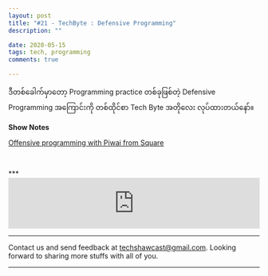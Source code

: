 ```yaml
---
layout: post
title: "#21 - TechByte : Defensive Programming"
description: ""

date: 2020-05-15
tags: tech, programming
comments: true

--- 
```



ဒီတစ်ခေါက်မှာတော့ Programming practice တစ်ခုဖြစ်တဲ့ Defensive Programming အကြောင်းကို တစ်ထိုင်စာ Tech Byte အတိုလေး လုပ်ထားတယ်နော်။ 

<p><strong>Show Notes</strong></p>
<p><a href="https://fragmentedpodcast.com/episodes/88/">Offensive programming with Piwai from Square</a></p>
<p><br></p>
***



<br/>

<iframe src="https://anchor.fm/techshaw/embed/episodes/Tech-Byte--Defensive-Programming-ee2u6o" height="102px" width="100%" frameborder="0" scrolling="no"></iframe>

***



Contact us and send feedback at [techshawcast@gmail.com](mailto:techshawcast@gmail.com). Looking forward to sharing more stuffs with all of you.

---